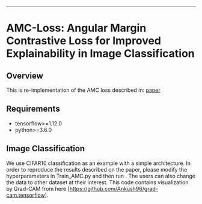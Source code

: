 _______
# AMC-Loss: Angular Margin Contrastive Loss for Improved Explainability in Image Classification

## Overview
This is re-implementation of the AMC loss described in: [paper](https://arxiv.org/pdf/2004.09805.pdf)

## Requirements
* tensorflow>=1.12.0
* python>=3.6.0

## Image Classification
We use CIFAR10 classification as an example with a simple architecture. In order to reproduce the results described on the paper, please modify the hyperparameters in Train_AMC.py and then run <python Train_AMC.py>. The users can also change the data to other dataset at their interest. This code contains visualization by Grad-CAM from here [https://github.com/Ankush96/grad-cam.tensorflow]. <a href="#" class="text-inherit">
